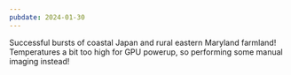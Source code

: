 ```yaml
---
pubdate: 2024-01-30
---
```


Successful bursts of coastal Japan and rural eastern Maryland farmland!  Temperatures a bit too high for GPU powerup, so performing some manual imaging instead!
